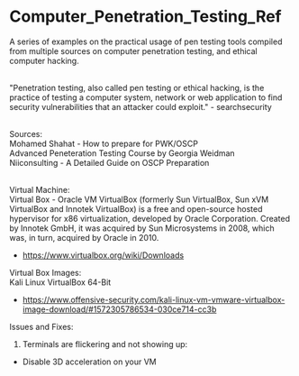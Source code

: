 # Computer_Penetration_Testing_Ref

A series of examples on the practical usage of pen testing tools compiled from multiple sources on computer penetration testing, and ethical computer hacking. <br /> <br />

"Penetration testing, also called pen testing or ethical hacking, is the practice of testing a computer system, network or web application to find security vulnerabilities that an attacker could exploit." - searchsecurity <br /> <br />

Sources: <br />
Mohamed Shahat - How to prepare for PWK/OSCP <br />
Advanced Peneteration Testing Course by Georgia Weidman <br />
Niiconsulting - A Detailed Guide on OSCP Preparation  <br /> <br />

Virtual Machine: <br /> 
Virtual Box - Oracle VM VirtualBox (formerly Sun VirtualBox, Sun xVM VirtualBox and Innotek VirtualBox) is a free and open-source hosted hypervisor for x86 virtualization, developed by Oracle Corporation. Created by Innotek GmbH, it was acquired by Sun Microsystems in 2008, which was, in turn, acquired by Oracle in 2010.
- https://www.virtualbox.org/wiki/Downloads

Virtual Box Images: <br />
Kali Linux VirtualBox 64-Bit 
- https://www.offensive-security.com/kali-linux-vm-vmware-virtualbox-image-download/#1572305786534-030ce714-cc3b

Issues and Fixes: <br />
1. Terminals are flickering and not showing up: 
- Disable 3D acceleration on your VM
